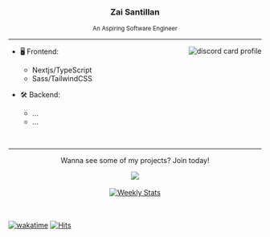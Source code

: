 <h3 align="center">Zai Santillan</h3>

<p align="center"><sub>An Aspiring Software Engineer</sub></p>

---

<a href="https://discord.com/users/90431685472038912" target="_blank">
  <img align="right" alt="discord card profile"src="https://lanyard.kyrie25.me/api/90431685472038912?bg=161B22&idleMessage=Just%20chillin'%20at%20the%20moment..." />
</a>

- 🖥️ Frontend:

  - Nextjs/TypeScript
  - Sass/TailwindCSS

- 🛠 Backend:
  - ...
  - ...

<br />

---

<div align="center">
 <p>Wanna see some of my projects? Join today!</p>
 <a href="https://discord.gg/c9WHmfdVxX" target="_blank">
    <img src="https://discordapp.com/api/guilds/925599454130765874/widget.png?style=banner2" />
 </a>

 <br />
 <br />

  <a href="https://wakatime.com/@plskz" target="_blank">
    <img alt="Weekly Stats" src="https://github-readme-stats.vercel.app/api/wakatime?username=plskz&border_radius=15px&theme=dark&bg_color=161B22&border_color=161B22&custom_title=Weekly%20Stats&disable_animations=true" />
  </a>
</div>

<br />
<br />

[![wakatime](https://wakatime.com/badge/user/f35b8f5b-54d5-481a-851c-19d793f49118.svg)](https://wakatime.com/@plskz)
[![Hits](https://hits.link/hits?url=https://github.com/plskz&bgLeft=444444&bgRight=575fff&label=visits)](https://plskz.me)
